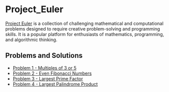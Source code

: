 # Project_Euler
[Project Euler](https://projecteuler.net/about) is a collection of challenging mathematical and computational problems designed to require creative problem-solving and programming skills. It is a popular platform for enthusiasts of mathematics, programming, and algorithmic thinking.

## Problems and Solutions
- [Problem 1 - Multiples of 3 or 5](Problem_0001.md)
- [Problem 2 - Even Fibonacci Numbers](Problem_0002.md)
- [Problem 3 - Largest Prime Factor](Problem_0003.md)
- [Problem 4 - Largest Palindrome Product](Problem_0004.md)